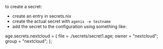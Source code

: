 to create a secret:

- create an entry in secrets.nix
- create the actual secret with `agenix -e testname`
- add the secret to the configuration using something like:

age.secrets.nextcloud = {
  file = ./secrets/secret1.age;
  owner = "nextcloud";
  group = "nextcloud";
};
